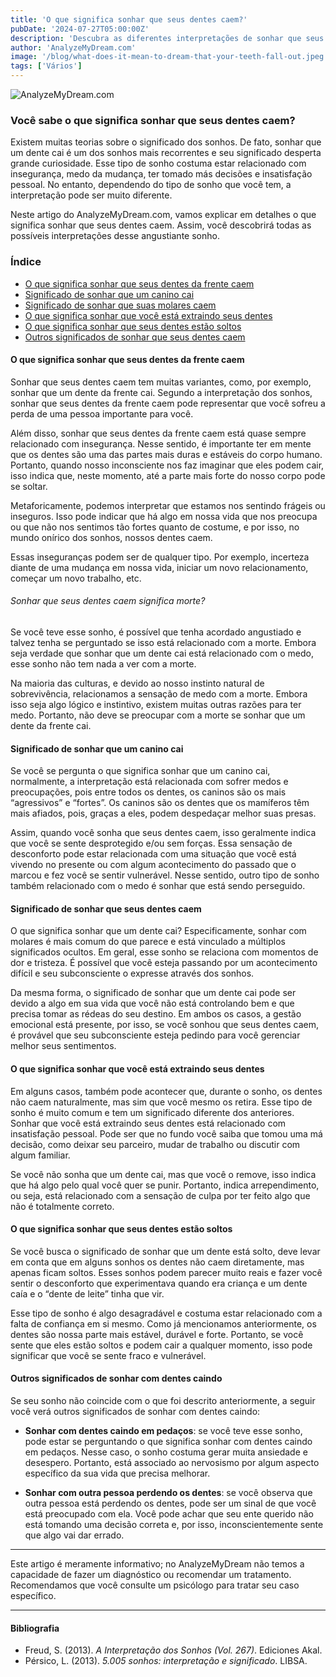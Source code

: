 ```yaml
---
title: 'O que significa sonhar que seus dentes caem?'
pubDate: '2024-07-27T05:00:00Z'
description: 'Descubra as diferentes interpretações de sonhar que seus dentes caem, desde a insegurança até o medo da mudança.'
author: 'AnalyzeMyDream.com'
image: '/blog/what-does-it-mean-to-dream-that-your-teeth-fall-out.jpeg'
tags: ['Vários']
---
```


![AnalyzeMyDream.com](/blog/what-does-it-mean-to-dream-that-your-teeth-fall-out.jpeg)

### Você sabe o que significa sonhar que seus dentes caem?

Existem muitas teorias sobre o significado dos sonhos. De fato, sonhar que um dente cai é um dos sonhos mais recorrentes e seu significado desperta grande curiosidade. Esse tipo de sonho costuma estar relacionado com insegurança, medo da mudança, ter tomado más decisões e insatisfação pessoal. No entanto, dependendo do tipo de sonho que você tem, a interpretação pode ser muito diferente.

Neste artigo do AnalyzeMyDream.com, vamos explicar em detalhes o que significa sonhar que seus dentes caem. Assim, você descobrirá todas as possíveis interpretações desse angustiante sonho.

### Índice

- [O que significa sonhar que seus dentes da frente caem](#o-que-significa-sonhar-que-seus-dentes-da-frente-caem)
- [Significado de sonhar que um canino cai](#significado-de-sonhar-que-um-canino-cai)
- [Significado de sonhar que suas molares caem](#significado-de-sonhar-que-suas-molares-caem)
- [O que significa sonhar que você está extraindo seus dentes](#o-que-significa-sonhar-que-você-esta-extraindo-seus-dentes)
- [O que significa sonhar que seus dentes estão soltos](#o-que-significa-sonhar-que-seus-dentes-estao-soltos)
- [Outros significados de sonhar que seus dentes caem](#outros-significados-de-sonhar-que-seus-dentes-caem)


#### O que significa sonhar que seus dentes da frente caem

Sonhar que seus dentes caem tem muitas variantes, como, por exemplo, sonhar que um dente da frente cai. Segundo a interpretação dos sonhos, sonhar que seus dentes da frente caem pode representar que você sofreu a perda de uma pessoa importante para você.

Além disso, sonhar que seus dentes da frente caem está quase sempre relacionado com insegurança. Nesse sentido, é importante ter em mente que os dentes são uma das partes mais duras e estáveis do corpo humano. Portanto, quando nosso inconsciente nos faz imaginar que eles podem cair, isso indica que, neste momento, até a parte mais forte do nosso corpo pode se soltar.

Metaforicamente, podemos interpretar que estamos nos sentindo frágeis ou inseguros. Isso pode indicar que há algo em nossa vida que nos preocupa ou que não nos sentimos tão fortes quanto de costume, e por isso, no mundo onírico dos sonhos, nossos dentes caem.

Essas inseguranças podem ser de qualquer tipo. Por exemplo, incerteza diante de uma mudança em nossa vida, iniciar um novo relacionamento, começar um novo trabalho, etc.

###### Sonhar que seus dentes caem significa morte?

Se você teve esse sonho, é possível que tenha acordado angustiado e talvez tenha se perguntado se isso está relacionado com a morte. Embora seja verdade que sonhar que um dente cai está relacionado com o medo, esse sonho não tem nada a ver com a morte.

Na maioria das culturas, e devido ao nosso instinto natural de sobrevivência, relacionamos a sensação de medo com a morte. Embora isso seja algo lógico e instintivo, existem muitas outras razões para ter medo. Portanto, não deve se preocupar com a morte se sonhar que um dente da frente cai.

#### Significado de sonhar que um canino cai

Se você se pergunta o que significa sonhar que um canino cai, normalmente, a interpretação está relacionada com sofrer medos e preocupações, pois entre todos os dentes, os caninos são os mais “agressivos” e “fortes”. Os caninos são os dentes que os mamíferos têm mais afiados, pois, graças a eles, podem despedaçar melhor suas presas.

Assim, quando você sonha que seus dentes caem, isso geralmente indica que você se sente desprotegido e/ou sem forças. Essa sensação de desconforto pode estar relacionada com uma situação que você está vivendo no presente ou com algum acontecimento do passado que o marcou e fez você se sentir vulnerável. Nesse sentido, outro tipo de sonho também relacionado com o medo é sonhar que está sendo perseguido.

#### Significado de sonhar que seus dentes caem

O que significa sonhar que um dente cai? Especificamente, sonhar com molares é mais comum do que parece e está vinculado a múltiplos significados ocultos. Em geral, esse sonho se relaciona com momentos de dor e tristeza. É possível que você esteja passando por um acontecimento difícil e seu subconsciente o expresse através dos sonhos.

Da mesma forma, o significado de sonhar que um dente cai pode ser devido a algo em sua vida que você não está controlando bem e que precisa tomar as rédeas do seu destino. Em ambos os casos, a gestão emocional está presente, por isso, se você sonhou que seus dentes caem, é provável que seu subconsciente esteja pedindo para você gerenciar melhor seus sentimentos.

#### O que significa sonhar que você está extraindo seus dentes

Em alguns casos, também pode acontecer que, durante o sonho, os dentes não caem naturalmente, mas sim que você mesmo os retira. Esse tipo de sonho é muito comum e tem um significado diferente dos anteriores. Sonhar que você está extraindo seus dentes está relacionado com insatisfação pessoal. Pode ser que no fundo você saiba que tomou uma má decisão, como deixar seu parceiro, mudar de trabalho ou discutir com algum familiar.

Se você não sonha que um dente cai, mas que você o remove, isso indica que há algo pelo qual você quer se punir. Portanto, indica arrependimento, ou seja, está relacionado com a sensação de culpa por ter feito algo que não é totalmente correto.

#### O que significa sonhar que seus dentes estão soltos

Se você busca o significado de sonhar que um dente está solto, deve levar em conta que em alguns sonhos os dentes não caem diretamente, mas apenas ficam soltos. Esses sonhos podem parecer muito reais e fazer você sentir o desconforto que experimentava quando era criança e um dente caía e o “dente de leite” tinha que vir.

Esse tipo de sonho é algo desagradável e costuma estar relacionado com a falta de confiança em si mesmo. Como já mencionamos anteriormente, os dentes são nossa parte mais estável, durável e forte. Portanto, se você sente que eles estão soltos e podem cair a qualquer momento, isso pode significar que você se sente fraco e vulnerável.

#### Outros significados de sonhar com dentes caindo

Se seu sonho não coincide com o que foi descrito anteriormente, a seguir você verá outros significados de sonhar com dentes caindo:

- **Sonhar com dentes caindo em pedaços**: se você teve esse sonho, pode estar se perguntando o que significa sonhar com dentes caindo em pedaços. Nesse caso, o sonho costuma gerar muita ansiedade e desespero. Portanto, está associado ao nervosismo por algum aspecto específico da sua vida que precisa melhorar.

- **Sonhar com outra pessoa perdendo os dentes**: se você observa que outra pessoa está perdendo os dentes, pode ser um sinal de que você está preocupado com ela. Você pode achar que seu ente querido não está tomando uma decisão correta e, por isso, inconscientemente sente que algo vai dar errado.

---

Este artigo é meramente informativo; no AnalyzeMyDream não temos a capacidade de fazer um diagnóstico ou recomendar um tratamento. Recomendamos que você consulte um psicólogo para tratar seu caso específico.

---

#### Bibliografia

- Freud, S. (2013). *A Interpretação dos Sonhos (Vol. 267)*. Ediciones Akal.
- Pérsico, L. (2013). *5.005 sonhos: interpretação e significado*. LIBSA.
